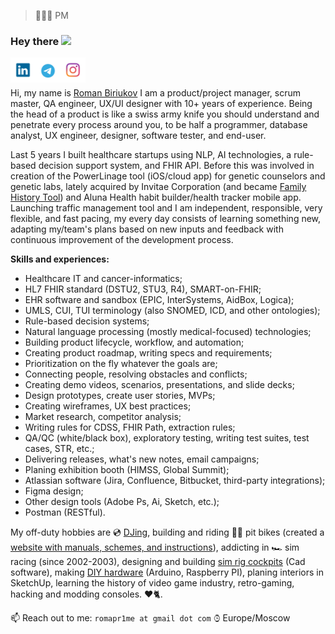 > 👨🏻‍💻 PM

### Hey there <img src="https://media0.giphy.com/media/Z9hnT4PsD3fwisOfHP/giphy.gif" width="5%"></a>

<a href="https://www.linkedin.com/in/pr1me/">
  <img align="left" alt="Romans's LinkedIn" width="40px" src="https://raw.githubusercontent.com/djpr1me/djpr1me/main/linkedin.svg" />
</a>
<a href="https://t.me/Pr1me">
  <img align="left" alt="Romans's Telegram" width="40px" src="https://raw.githubusercontent.com/djpr1me/djpr1me/main/telegram.svg" />
</a>
<a href="https://www.instagram.com/djpr1me/">
  <img align="left" alt="Romans's Instagram" width="40px" src="https://raw.githubusercontent.com/djpr1me/djpr1me/main/instagram.svg" />
</a>
<br /><br />

Hi, my name is [Roman Biriukov](https://github.com/djpr1me) I am a product/project manager, scrum master, QA engineer, UX/UI designer with 10+ years of experience.
Being the head of a product is like a swiss army knife you should understand and penetrate every process around you, to be half a programmer, database analyst, UX engineer, designer, software tester, and end-user.

Last 5 years I built healthcare startups using NLP, AI technologies, a rule-based decision support system, and FHIR API.
Before this was involved in creation of the PowerLinage tool (iOS/cloud app) for genetic counselors and genetic labs, lately acquired by Invitae Corporation (and became [Family History Tool](https://familyhistory.invitae.com/)) and Aluna Health habit builder/health tracker mobile app. Launching traffic management tool and 
I am independent, responsible, very flexible, and fast pacing, my every day consists of learning something new, adapting my/team's plans based on new inputs and feedback with continuous improvement of the development process.

**Skills and experiences:**
- Healthcare IT and cancer-informatics;
- HL7 FHIR standard (DSTU2, STU3, R4), SMART-on-FHIR;
- EHR software and sandbox (EPIC, InterSystems, AidBox, Logica);
- UMLS, CUI, TUI terminology (also SNOMED, ICD, and other ontologies);
- Rule-based decision systems;
- Natural language processing (mostly medical-focused) technologies;
- Building product lifecycle, workflow, and automation;
- Creating product roadmap, writing specs and requirements;
- Prioritization on the fly whatever the goals are;
- Connecting people, resolving obstacles and conflicts;
- Creating demo videos, scenarios, presentations, and slide decks;
- Design prototypes, create user stories, MVPs;
- Creating wireframes, UX best practices;
- Market research, competitor analysis;
- Writing rules for CDSS, FHIR Path, extraction rules;
- QA/QC (white/black box), exploratory testing, writing test suites, test cases, STR, etc.;
- Delivering releases, what's new notes, email campaigns;
- Planing exhibition booth (HIMSS, Global Summit);
- Atlassian software (Jira, Confluence, Bitbucket, third-party integrations);
- Figma design;
- Other design tools (Adobe Ps, Ai, Sketch, etc.);
- Postman (RESTful).

My off-duty hobbies are 💿 [DJing](http://djpr1me.com), building and riding 👨‍🦽 pit bikes (created a [website with manuals, schemes, and instructions](http://mypitbike.ru)), addicting in 🏎 sim racing (since 2002-2003), designing and building [sim rig cockpits](https://github.com/djpr1me/Sim-Rig-Cockpit) (Cad software), making [DIY hardware](https://github.com/djpr1me/Button-Box) (Arduino, Raspberry PI), planing interiors in SketchUp, learning the history of video game industry, retro-gaming, hacking and modding consoles. ❤️🐈.

📫 Reach out to me: `romapr1me at gmail dot com` ⌚︎ Europe/Moscow
